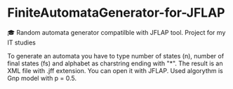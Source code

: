 # FiniteAutomataGenerator-for-JFLAP
🎓 Random automata generator compatilble with JFLAP tool. Project for my IT studies 

To generate an automata you have to type number of states (n), number of final states (fs) and alphabet as charstring ending with "*". The result is an XML file with .jff extension. You can open it with JFLAP. Used algorythm is Gnp model with p = 0.5. 
